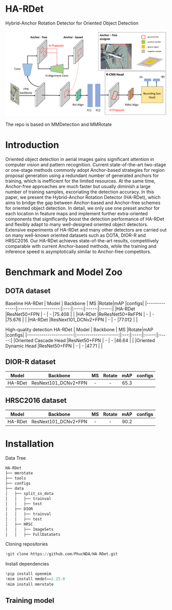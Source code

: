# HA-RDet
Hybrid-Anchor Rotation Detector for Oriented Object Detection

![Alt text](model.png?raw=true "HA-RDet")

The repo is based on MMDetection and MMRotate

# Introduction
Oriented object detection in aerial images gains significant attention in computer vision and pattern recognition. Current state-of-the-art two-stage or one-stage methods commonly adopt Anchor-based strategies for region proposal generation using a redundant number of generated anchors for training, which is inefficient for the limited resources. At the same time, Anchor-free approaches are much faster but usually diminish a large number of training samples, excoriating the detection accuracy. In this paper, we present the Hybrid-Anchor Rotation Detector (HA-RDet), which aims to bridge the gap between Anchor-based and Anchor-free schemes for oriented object detection. In detail, we only use one preset anchor for each location in feature maps and implement further extra-oriented components that significantly boost the detection performance of HA-RDet and flexibly adapt to many well-designed oriented object detectors. Extensive experiments of HA-RDet and many other detectors are carried out on many well-known oriented datasets such as DOTA, DIOR-R and HRSC2016. Our HA-RDet achieves state-of-the-art results, competitively comparable with current Anchor-based methods, while the training and inference speed is asymptotically similar to Anchor-free competitors.
# Benchmark and Model Zoo
## DOTA dataset
Baseline HA-RDet
| Model        | Backbone             | MS  |Rotate|mAP    |configs|
|--------------|:--------------------:|:---:|:----:|:-----:|:-----:|
|HA-RDet       |ResNet50+FPN          |  -  |   -  |75.408 |       |
|HA-RDet       |ReResNet50+ReFPN      |  -  |   -  |75.676 |       |
|HA-RDet       |ResNext101_DCNv2+FPN  |  -  |   -  |77.012 |       |

High-quality detection HA-RDet
| Model                 | Backbone             | MS  |Rotate|mAP    |configs|
|-----------------------|:--------------------:|:---:|:----:|:-----:|:-----:|
|Oriented Cascade Head  |ResNet50+FPN          |  -  |   -  |46.64  |       |
|Oriented Dynamic Head  |ResNet50+FPN          |  -  |   -  |47.71  |       |
## DIOR-R dataset
| Model        | Backbone             | MS  |Rotate|mAP    |configs|
|--------------|:--------------------:|:---:|:----:|:-----:|:-----:|
|HA-RDet       |ResNext101_DCNv2+FPN  |  -  |   -  |65.3   |       |
## HRSC2016 dataset
| Model        | Backbone             | MS  |Rotate|mAP    |configs|
|--------------|:--------------------:|:---:|:----:|:-----:|:-----:|
|HA-RDet       |ResNext101_DCNv2+FPN  |  -  |   -  |90.2   |       |
# Installation

<summary> Data Tree </summary>

    HA-RDet
    ├── mmrotate
    ├── tools
    ├── configs
    ├── data
    │   ├── split_ss_dota
    │   │   ├── trainval
    │   │   ├── test
    │   ├── DIOR
    │   │   ├── trainval
    │   │   ├── test
    │   ├── HRSC
    │   │   ├── ImageSets
    │   │   ├── FullDataSets
Cloning repositories
```python
!git clone https://github.com/PhucNDA/HA-RDet.git
```
Install dependencies
```python
!pip install openmim
!mim install mmdet==2.25.0
!mim install mmrotate
```
## Training model

